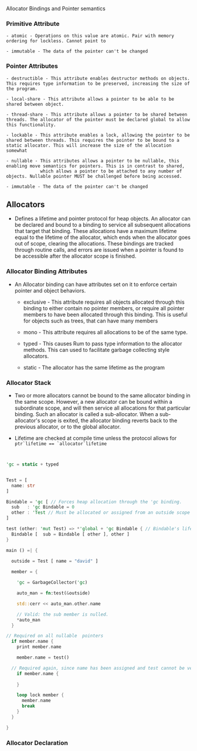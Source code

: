 Allocator Bindings and Pointer semantics


### Primitive Attribute
    
    - atomic - Operations on this value are atomic. Pair with memory ordering for lockless. Cannot point to 

    - immutable - The data of the pointer can't be changed

### Pointer Attributes

    - destructible - This attribute enables destructor methods on objects. This requires type information to be preserved, increasing the size of the program.

    - local-share - This attribute allows a pointer to be able to be shared between object.

    - thread-share - This attribute allows a pointer to be shared between threads. The allocator of the pointer must be declared global to allow this functionality.

    - lockable - This attribute enables a lock, allowing the pointer to be shared between threads. This requires the pointer to be bound to a static allocator. This will increase the size of the allocation somewhat

    - nullable - This attributes allows a pointer to be nullable, this enabling move semantics for pointers. This is in contrast to shared,
                 which allows a pointer to be attached to any number of objects. Nullable pointer MUST be challenged before being accessed.

    - immutable - The data of the pointer can't be changed

## Allocators

- Defines a lifetime and pointer protocol for heap objects. An allocator can be declared and bound to a binding to service all subsequent
  allocations that target that binding. These allocations have a maximum lifetime equal to the lifetime of the allocator, which ends when the allocator goes out of 
  scope, clearing the allocations. These bindings are tracked through routine calls, and errors are issued when a pointer is found to be accessible after the 
  allocator scope is finished.

### Allocator Binding Attributes

- An Allocator binding can have attributes set on it to enforce certain pointer and object behaviors.

  - exclusive - This attribute requires all objects allocated through this binding to either contain no pointer members, or require all pointer members
                to have been allocated through this binding. This is useful for objects such as trees, that can have many members 

  - mono - This attribute requires all allocations to be of the same type. 

  - typed - This causes Rum to pass type information to the allocator methods. This can used to facilitate garbage collecting style allocators.

  - static - The allocator has the same lifetime as the program

  

### Allocator Stack

- Two or more allocators cannot be bound to the same allocator binding in the same scope. However, a new allocator can be bound within a subordinate scope, and will then
  service all allocations for that particular binding. Such an allocator is called a sub-allocator. When a sub-allocator's scope is exited, the allocator binding
  reverts back to the previous allocator, or to the global allocator.


- Lifetime are checked at compile time unless the protocol allows for ```ptr`lifetime == `allocator`lifetime```


```rust


'gc = static + typed 


Test = [
  name: str
]

Bindable = 'gc [ // Forces heap allocation through the 'gc binding.
  sub   : 'gc Bindable = 0
  other : 'Test // Must be allocated or assigned from an outside scope since it is not nullable.
]

test (other: 'mut Test) => *'global + 'gc Bindable { // Bindable's lifetimes are `global + 'gc
  Bindable [  sub = Bindable [ other ], other ]
}

main () =| {

  outside = Test [ name = "david" ]
  
  member = { 

    'gc = GarbageCollector('gc)

    auto_man = fn:test(&outside) 

    std::cerr << auto_man.other.name

    // Valid: the sub member is nulled.
    *auto_man 
  }

// Required on all nullable  pointers
  if member.name {  
    print member.name

    member.name = test()

  // Required again, since name has been assigned and test cannot be verified to return a valid pointer. 
    if member.name {
      
    }

    loop lock member {
      member.name
      break
    } 
  }

}
```


### Allocator Declaration





